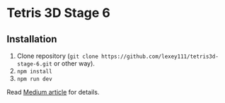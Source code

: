 # Tetris 3D Stage 6

## Installation

1. Clone repository (`git clone https://github.com/lexey111/tetris3d-stage-6.git` or other way).
2. `npm install`
3. `npm run dev`


Read [Medium article](https://lexeykoshkin.medium.com/creating-a-3d-tetris-game-for-dummies-like-me-vii-14d5900bf205) for details.
